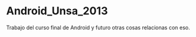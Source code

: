 Android_Unsa_2013
=================

Trabajo del curso final de Android y futuro otras cosas relacionas con eso.
